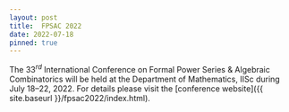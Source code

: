 ```yaml
---
layout: post
title:  FPSAC 2022
date: 2022-07-18
pinned: true
---
```

The $33^{rd}$ International Conference on Formal Power Series & Algebraic Combinatorics will be held at the Department of Mathematics, IISc during July 18–22, 2022. For details please visit the [conference website]({{ site.baseurl }}/fpsac2022/index.html).
